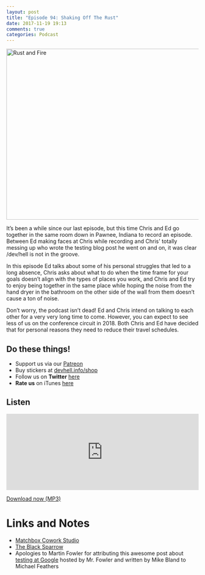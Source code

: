 ```yaml
---
layout: post
title: "Episode 94: Shaking Off The Rust"
date: 2017-11-19 19:13
comments: true
categories: Podcast
---
```

<p><a data-flickr-embed="true"  href="https://www.flickr.com/photos/jaymedr/5751690734/in/photolist-5fwJLH-SQGW9Q-6tEt1x-hruT-6tJARh-6tJASG-4foypJ-9LfVgC-tnhBU" title="Rust and Fire"><img src="https://farm4.staticflickr.com/3599/5751690734_c77debed9c_z.jpg" width="640" height="448" alt="Rust and Fire"></a></p>

<p>It&rsquo;s been a while since our last episode, but this time Chris and Ed go together in the same room down in Pawnee, Indiana to record an episode. Between Ed making faces at Chris while recording and Chris' totally messing up who wrote the testing blog post he went on and on, it was clear /dev/hell is not in the groove.</p>

<p>In this episode Ed talks about some of his personal struggles that led to a long absence, Chris asks about what to do when the time frame for your goals doesn&rsquo;t align with the types of places you work, and Chris and Ed try to enjoy being together in the same place while hoping the noise from the hand dryer in the bathroom on the other side of the wall from them doesn&rsquo;t cause a ton of noise.</p>

<p>Don&rsquo;t worry, the podcast isn&rsquo;t dead! Ed and Chris intend on talking to each other for a very very long time to come. However, you can expect to see less of us on the conference circuit in 2018. Both Chris and Ed have decided that for personal reasons they need to reduce their travel schedules.</p>

<h2>Do these things!</h2>

<ul>
<li>Support us via our <a href="https://patreon.com/devhell">Patreon</a></li>
<li>Buy stickers at <a href="http://devhell.info/shop">devhell.info/shop</a></li>
<li>Follow us on <strong>Twitter</strong> <a href="https://twitter.com/dev_hell">here</a></li>
<li><strong>Rate us</strong> on iTunes <a href="http://itunes.apple.com/us/podcast/dev-hell/id489840699">here</a></li>
</ul>


<h2>Listen</h2>

<iframe frameborder='0' height='200px' scrolling='no' seamless src='https://embed.simplecast.com/4c4fd48e?color=f5f5f5' width='100%'></iframe>


<p><a href="http://audio.simplecast.com/4c4fd48e.mp3" rel="enclosure">Download now (MP3)</a></p>

<h1>Links and Notes</h1>

<ul>
<li><a href="http://matchboxstudio.org/">Matchbox Cowork Studio</a></li>
<li><a href="http://blacksparrowpub.com/">The Black Sparrow</a></li>
<li>Apologies to Martin Fowler for attributing this awesome post about <a href="https://www.martinfowler.com/articles/testing-culture.html">testing at Google</a> hosted by Mr. Fowler and written by Mike Bland to Michael Feathers</li>
</ul>